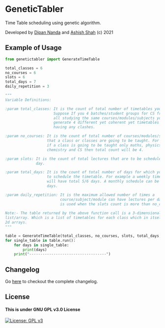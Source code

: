 # GeneticTabler
Time Table scheduling using genetic algorithm.

Developed by [Dipan Nanda](https://github.com/themagicalmammal) and [Ashish Shah](https://github.com/capriciousBoson) (c) 2021

## Example of Usage

```python
from genetictabler import GenerateTimeTable

total_classes = 6
no_courses = 6
slots = 6
total_days = 7
daily_repetition = 3

"""
Variable Definitions:

:param total_classes: It is the count of total number of timetables you want. 
                      Suppose If you 4 batches/student groups for CS freshmen
                      all studying the same courses/modules/subjects you can 
                      generate 4 different yet coherent yet timetables without 
                      having any clashes.

:param no_courses: It is the count of total number of courses/modules/subjects 
                   that a class or classes are going to be taught. For example 
                   if a class is going to be taught only maths, physics, 
                   chemistry and CS then total count will be 4.

:param slots: It is the count of total lectures that are to be scheduled each 
              day. 

:param total_days: It is the count of total number of days for which you want 
                   to schedule the timetable. For example a weekly timetable 
                   will have total 5/6 days. A monthly schedule can be of 25 
                   days.

:param daily_repetition: It is the maximum allowed number of times a 
                         course/subject/module can have lectures per day. It 
                         is used when the slots count is more than no_courses.
                         
Note:- The table returned by the above function call is a 3-dimensional 
list/array. Which is a list of timetables for each class which in itself are 
2d arrays.
"""

table = GenerateTimeTable(total_classes, no_courses, slots, total_days, daily_repetition)
for single_table in table.run():
    for days in single_table:
        print(days)
    print("-----------------------------------")


```

## Changelog
Go [here](CHANGELOG.md) to checkout the complete changelog.

## License
#### This is under GNU GPL v3.0 License
[![License: GPL v3](https://img.shields.io/badge/License-GPLv3-blue.svg)](LICENSE)
